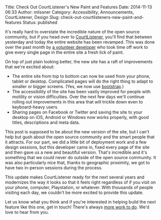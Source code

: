 Title: Check Out CourtListener's New Paint and Features
Date: 2014-11-13 06:33
Author: mlissner
Category: Accessibility, Announcements, CourtListener, Design
Slug: check-out-courtlisteners-new-paint-and-features
Status: published

It's really hard to overstate the incredible nature of the open source
community, but if you head over to
[CourtListener](https://www.courtlistener.com), you'll find that between
yesterday and today the entire website has been revamped. This was done
over the past month by [a volunteer
developer](https://twitter.com/JasonAller) who took time off work to
give every single page in the entire site a fresh lick of paint.

On top of just plain looking better, the new site has a raft of
improvements that we're excited about:

-   The entire site from top to bottom can now be used from your phone,
    tablet or desktop. Complicated pages will do the right thing to
    adapt to smaller or bigger screens. (Yes, we now use
    [bootstrap](http://getbootstrap.com/).)
-   The accessibility of the site has been vastly improved for people
    with motility or vision difficulties. Over the next few days we'll
    continue rolling out improvements in this area that will trickle
    down even to keyboard-heavy users.
-   Sharing pages on Facebook or Twitter and saving the site to your
    desktop on iOS, Android or Windows now works properly, with good
    titles, descriptions and meta data.

This post is supposed to be about the new version of the site, but I
can't help but gush about the open source community and the smart people
that it attracts. For our part, we did a little bit of deployment work
and a few design sessions, but this developer came in, fixed every page
of the site and then gave us a new and beautiful version. That's
incredible and it's something that we could never do outside of the open
source community. It was also particularly nice that, thanks to
geographic proximity, we got to have two in-person sessions during the
process.

This update makes CourtListener ready for the next several years and
modernizes the way it looks so that it feels right regardless of if you
visit on your phone, computer, Playstation, or whatever. With thousands
of people visiting each day, we couldn't be more excited to provide this
update.

Let us know what you think and if you're interested in helping build the
next feature like this one, get in touch! There's always [more work to
do](https://trello.com/b/l0qS4yhd/assistance-needed). We'd love to hear
from you.

